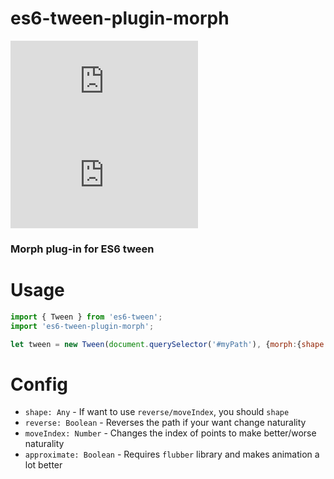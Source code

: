 # es6-tween-plugin-morph

[![size](http://img.badgesize.io/https://unpkg.com/es6tween-plugin-morph/morph.min.js?cache=false)](http://github.com/tweenjs/es6-tween)
[![gzipsize](http://img.badgesize.io/https://unpkg.com/es6tween-plugin-morph/morph.min.js?compression=gzip&cache=false)](http://github.com/tweenjs/es6-tween)


### Morph plug-in for ES6 tween
# Usage

```javascript
import { Tween } from 'es6-tween';
import 'es6-tween-plugin-morph';

let tween = new Tween(document.querySelector('#myPath'), {morph:{shape:'#circleSVGShape'}).to({morph:{shape:'#rectSVGShape'}}, 2000).start();
```

# Config

* `shape: Any` - If want to use `reverse/moveIndex`, you should `shape`
* `reverse: Boolean` - Reverses the path if your want change naturality
* `moveIndex: Number` - Changes the index of points to make better/worse naturality
* `approximate: Boolean` - Requires `flubber` library and makes animation a lot better
